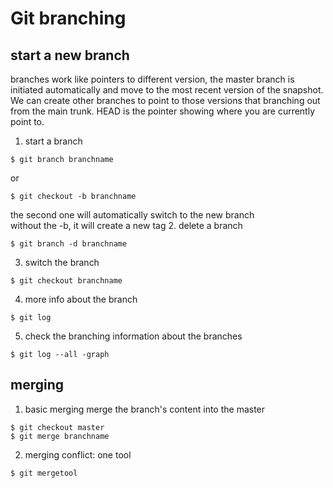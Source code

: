 # Git branching 
## start a new branch
branches work like pointers to different version, the master branch is initiated automatically and move to the most recent version of the snapshot. We can create other branches to point to those versions that branching out from the main trunk. HEAD is the pointer showing  where you are currently point to.  
1. start a branch
```shell
$ git branch branchname
```
or 
```shell 
$ git checkout -b branchname
```
the second one will automatically switch to the new branch  
without the -b, it will create a new tag
2. delete a branch
```shell
$ git branch -d branchname
```
3. switch the branch 
```shell
$ git checkout branchname
```
4. more info about the branch
```shell
$ git log
```
 5. check the branching information about the branches
```shell
$ git log --all -graph 
```
## merging
1. basic merging
merge the branch's content into the master 
```shell
$ git checkout master
$ git merge branchname
```
2. merging conflict: one tool
```shell
$ git mergetool
```
